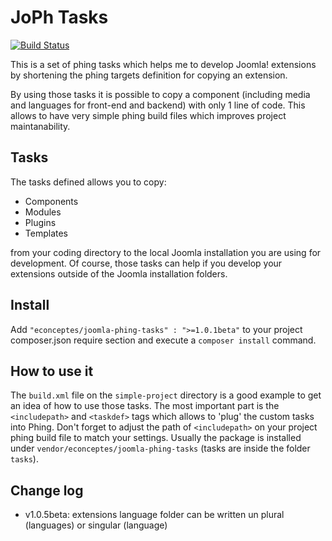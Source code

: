 # JoPh Tasks

[![Build Status](https://travis-ci.org/jlainezs/JoPhTasks.svg?branch=master)](https://travis-ci.org/jlainezs/JoPhTasks)

This is a set of phing tasks which helps me to develop Joomla! extensions by shortening the phing targets definition
for copying an extension.

By using those tasks it is possible to copy a component (including media and languages for front-end and backend)
with only 1 line of code. This allows to have very simple phing build files which improves project maintanability.

## Tasks

The tasks defined allows you to copy:

* Components
* Modules
* Plugins
* Templates

from your coding directory to the local Joomla installation you are using for development. Of course, those tasks
can help if you develop your extensions outside of the Joomla installation folders.

## Install

Add ```"econceptes/joomla-phing-tasks" : ">=1.0.1beta"``` to your project composer.json require section and execute a
```composer install``` command.

## How to use it

The ```build.xml``` file on the ```simple-project``` directory is a good example to get an idea of how to use those tasks.
The most important part is the ```<includepath>``` and ```<taskdef>``` tags which allows to 'plug' the custom tasks into Phing.
Don't forget to adjust the path of ```<includepath>``` on your project phing build file to match your settings. Usually
the package is installed under ```vendor/econceptes/joomla-phing-tasks``` (tasks are inside the folder ```tasks```).

## Change log

* v1.0.5beta: extensions language folder can be written un plural (languages) or singular (language)